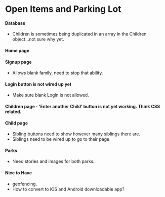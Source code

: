 # Open Items and Parking Lot 

#### Database
  - Children is sometimes being duplicated in an array in the Children object...not sure why yet.

#### Home page
  
#### Signup page
  - Allows blank family, need to stop that ability.

#### Login button is not wired up yet
  - Make sure blank Login is not allowed.

#### Children page - 'Enter another Child' button is not yet working.  Think CSS related.

#### Child page
  - Sibling buttons need to show however many siblings there are.
  - Siblings need to be wired up to go to their page.  

#### Parks
  - Need stories and images for both parks.


#### Nice to Have
  - geofencing.
  - How to convert to iOS and Android downloadable app?
